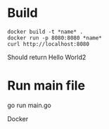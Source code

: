 # Build
```
docker build -t *name* .
docker run -p 8080:8080 *name* 
curl http://localhost:8080
```
Should return Hello World2

# Run main file
go run main.go

Docker 